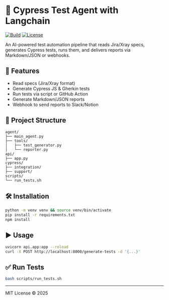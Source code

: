 # 🤖 Cypress Test Agent with Langchain

[![Build](https://img.shields.io/github/actions/workflow/status/your-repo/main.yml?branch=main)]()
[![License](https://img.shields.io/badge/license-MIT-green.svg)]()

An AI-powered test automation pipeline that reads Jira/Xray specs, generates Cypress tests, runs them, and delivers reports via Markdown/JSON or webhooks.

## 🚀 Features

- Read specs (Jira/Xray format)
- Generate Cypress JS & Gherkin tests
- Run tests via script or GitHub Action
- Generate Markdown/JSON reports
- Webhook to send reports to Slack/Notion

## 🧱 Project Structure

```
agent/
├── main_agent.py
├── tools/
│   ├── test_generator.py
│   └── reporter.py
api/
├── app.py
cypress/
├── integration/
├── support/
scripts/
└── run_tests.sh
```

## 🛠 Installation

```bash
python -m venv venv && source venv/bin/activate
pip install -r requirements.txt
npm install
```

## ▶️ Usage

```bash
uvicorn api.app:app --reload
curl -X POST http://localhost:8000/generate-tests -d '{...}'
```

## ✅ Run Tests

```bash
bash scripts/run_tests.sh
```

---
MIT License © 2025
